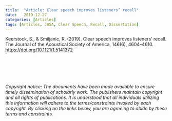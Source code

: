 ```yaml
---
title:  "Article: Clear speech improves listeners’ recall"
date:   2019-12-27
categories: [Articles]
tags: [Articles, JASA, Clear Speech, Recall, Dissertation]
---
```


Keerstock, S., & Smiljanic, R. (2019). Clear speech improves listeners’ recall. The Journal of the Acoustical Society of America, 146(6), 4604–4610. 
  <a href="https://doi.org/10.1121/1.5141372">https://doi.org/10.1121/1.5141372</a>
<br> <a href="https://skrstck.github.io/published/2019_Keerstock_Smiljanic.pdf" >
  <img src="https://skrstck.github.io/assets/icons/arrows.png" alt="download" style="width:2%;">
</a>

<h6>Copyright notice: The documents have been made available to ensure timely dissemination of scholarly work. 
  The publishers maintain copyright and all rights of publications. 
  It is understood that all individuals utilizing this information will adhere to the terms/constraints invoked by each copyright.  
  By clicking on the links below, you are agreeing to abide by these terms and constraints.</h6>
